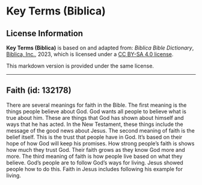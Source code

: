 # Key Terms (Biblica)

## License Information

**Key Terms (Biblica)** is based on and adapted from: _Biblica Bible Dictionary_, [Biblica, Inc.](https://www.biblica.com/), 2023, which is licensed under a [CC BY-SA 4.0 license](https://creativecommons.org/licenses/by-sa/4.0/legalcode.en).

This markdown version is provided under the same license.



--------------------------------

## Faith (id: 132178)

There are several meanings for faith in the Bible. The first meaning is the things people believe about God. God wants all people to believe what is true about him. These are things that God has shown about himself and ways that he has acted. In the New Testament, these things include the message of the good news about Jesus. The second meaning of faith is the belief itself. This is the trust that people have in God. It’s based on their hope of how God will keep his promises. How strong people’s faith is shows how much they trust God. Their faith grows as they know God more and more. The third meaning of faith is how people live based on what they believe. God’s people are to follow God’s ways for living. Jesus showed people how to do this. Faith in Jesus includes following his example for living.


